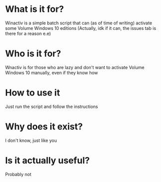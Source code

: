 # What is it for?
Winactiv is a simple batch script that can (as of time of writing) activate some Volume Windows 10 editions (Actually, idk if it can, the issues tab is there for a reason e.e)
# Who is it for?
Wnactiv is for those who are lazy and don't want to activate Volume Windows 10 manually, even if they know how
# How to use it
Just run the script and follow the instructions
# Why does it exist?
I don't know, just like you
# Is it actually useful?
Probably not
